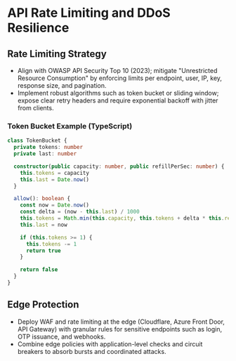 # API Rate Limiting and DDoS Resilience

## Rate Limiting Strategy
- Align with OWASP API Security Top 10 (2023); mitigate "Unrestricted Resource Consumption" by enforcing limits per endpoint, user, IP, key, response size, and pagination.
- Implement robust algorithms such as token bucket or sliding window; expose clear retry headers and require exponential backoff with jitter from clients.

### Token Bucket Example (TypeScript)
```ts
class TokenBucket {
  private tokens: number
  private last: number

  constructor(public capacity: number, public refillPerSec: number) {
    this.tokens = capacity
    this.last = Date.now()
  }

  allow(): boolean {
    const now = Date.now()
    const delta = (now - this.last) / 1000
    this.tokens = Math.min(this.capacity, this.tokens + delta * this.refillPerSec)
    this.last = now

    if (this.tokens >= 1) {
      this.tokens -= 1
      return true
    }

    return false
  }
}
```

## Edge Protection
- Deploy WAF and rate limiting at the edge (Cloudflare, Azure Front Door, API Gateway) with granular rules for sensitive endpoints such as login, OTP issuance, and webhooks.
- Combine edge policies with application-level checks and circuit breakers to absorb bursts and coordinated attacks.
